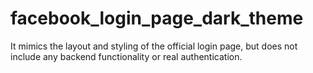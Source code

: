 # facebook_login_page_dark_theme
It mimics the layout and styling of the official login page, but does not include any backend functionality or real authentication.
